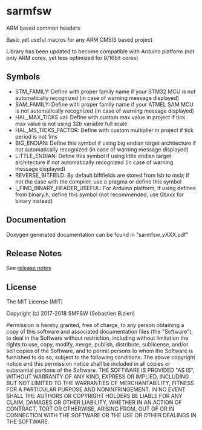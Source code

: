 # sarmfsw

ARM based common headers

Basic yet useful macros for any ARM CMSIS based project

Library has been updated to become compatible with Arduino platform
(not only ARM cores, yet less optimized for 8/16bit cores)

## Symbols

* STM_FAMILY: Define with proper family name if your STM32 MCU is not automatically recognized (in case of warning message displayed)
* SAM_FAMILY: Define with proper family name if your ATMEL SAM MCU is not automatically recognized (in case of warning message displayed)
* HAL_MAX_TICKS val: Define with custom max value in project if tick max value is not using 32b variable full scale
* HAL_MS_TICKS_FACTOR: Define with custom multiplier in project if tick period is not 1ms
* BIG_ENDIAN: Define this symbol if using big endian target architecture if not automatically recognized (in case of warning message displayed)
* LITTLE_ENDIAN: Define this symbol if using little endian target architecture if not automatically recognized (in case of warning message displayed)
* REVERSE_BITFIELD: By default biftfields are stored from lsb to msb; if not the case with the compiler, use a pragma or define this symbol
* I_FIND_BINARY_HEADER_USEFUL: For Arduino platform, if using defines from binary.h, define this symbol (not recommended, use 0bxxx for binary instead)

## Documentation

Doxygen generated documentation can be found in "sarmfsw_vXXX.pdf"

## Release Notes

See [release notes](https://github.com/SMFSW/sarmfsw/ReleaseNotes.md)

## License

The MIT License (MIT)

Copyright (c) 2017-2018 SMFSW (Sebastien Bizien)

Permission is hereby granted, free of charge, to any person obtaining a copy
of this software and associated documentation files (the "Software"), to deal
in the Software without restriction, including without limitation the rights
to use, copy, modify, merge, publish, distribute, sublicense, and/or sell
copies of the Software, and to permit persons to whom the Software is
furnished to do so, subject to the following conditions:
The above copyright notice and this permission notice shall be included in all
copies or substantial portions of the Software.
THE SOFTWARE IS PROVIDED "AS IS", WITHOUT WARRANTY OF ANY KIND, EXPRESS OR
IMPLIED, INCLUDING BUT NOT LIMITED TO THE WARRANTIES OF MERCHANTABILITY,
FITNESS FOR A PARTICULAR PURPOSE AND NONINFRINGEMENT. IN NO EVENT SHALL THE
AUTHORS OR COPYRIGHT HOLDERS BE LIABLE FOR ANY CLAIM, DAMAGES OR OTHER
LIABILITY, WHETHER IN AN ACTION OF CONTRACT, TORT OR OTHERWISE, ARISING FROM,
OUT OF OR IN CONNECTION WITH THE SOFTWARE OR THE USE OR OTHER DEALINGS IN THE
SOFTWARE.

